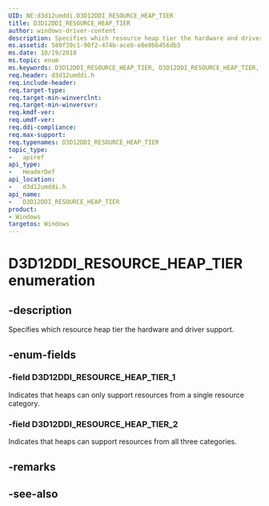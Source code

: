 ```yaml
---
UID: NE:d3d12umddi.D3D12DDI_RESOURCE_HEAP_TIER
title: D3D12DDI_RESOURCE_HEAP_TIER
author: windows-driver-content
description: Specifies which resource heap tier the hardware and driver support.
ms.assetid: 580f39c1-90f2-474b-aceb-e0e0bb456db3
ms.date: 10/19/2018
ms.topic: enum
ms.keywords: D3D12DDI_RESOURCE_HEAP_TIER, D3D12DDI_RESOURCE_HEAP_TIER, 
req.header: d3d12umddi.h
req.include-header:
req.target-type:
req.target-min-winverclnt:
req.target-min-winversvr:
req.kmdf-ver:
req.umdf-ver:
req.ddi-compliance:
req.max-support:
req.typenames: D3D12DDI_RESOURCE_HEAP_TIER
topic_type: 
-	apiref
api_type: 
-	HeaderDef
api_location: 
-	d3d12umddi.h
api_name: 
-	D3D12DDI_RESOURCE_HEAP_TIER
product:
- Windows
targetos: Windows
---
```


# D3D12DDI_RESOURCE_HEAP_TIER enumeration

## -description

Specifies which resource heap tier the hardware and driver support.

## -enum-fields

### -field D3D12DDI_RESOURCE_HEAP_TIER_1

Indicates that heaps can only support resources from a single resource category.

### -field D3D12DDI_RESOURCE_HEAP_TIER_2

Indicates that heaps can support resources from all three categories.

## -remarks

## -see-also
